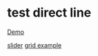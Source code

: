 # test direct line

[Demo](https://tltary.github.io/tst_dl/index.html)

[slider](https://github.com/tltary/flsns)
[grid example](https://github.com/tltary/ch_grid)